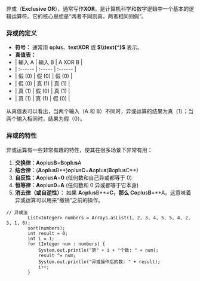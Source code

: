 异或（​**Exclusive OR**​），通常写作 ​**XOR**​，是计算机科学和数字逻辑中一个基本的逻辑运算符。它的核心思想是“两者不同则真，两者相同则假”。

### 异或的定义

* **符号：** 通常用 **o**pl**u**s、**t**e**x**t**XOR** 或 **\$\\\\text{^}\$** 表示。
* **真值表：**
* | 输入 A | 输入 B | A XOR B |
* | :------ | :-----   | :------ |
* | 假 (0)  | 假 (0)  | 假 (0)  |
* | 假 (0)  | 真 (1)  | 真 (1)  |
* | 真 (1)  | 假 (0)  | 真 (1)  |
* | 真 (1)  | 真 (1)  | 假 (0)  |


从真值表可以看出，当两个输入（A 和 B）不同时，异或运算的结果为真（1）；当两个输入相同时，结果为假（0）。

### 异或的特性

异或运算有一些非常有趣的特性，使其在很多场景下非常有用：

1. **交换律：**A**o**pl**u**s**B**=**B**o**pl**u**s**A
2. **结合律：**(**A**o**pl**u**s**B**)**o**pl**u**s**C**=**A**o**pl**u**s**(**B**o**pl**u**s**C**)
3. **自反性：**A**o**pl**u**s**A**=**0** (任何数和自己异或都等于 0)
4. **恒等律：**A**o**pl**u**s**0**=**A** (任何数和 0 异或都等于它本身)
5. **消去律（或自逆性）：** 如果 **A**o**pl**u**s**B**=**C，那么 **C**o**pl**u**s**B**=**A。这意味着异或运算可以用来“撤销”之前的操作。

```
// 异或法
        List<Integer> numbers = Arrays.asList(1, 2, 3, 4, 5, 5, 4, 2, 3, 1, 6);
        sort(numbers);
        int result = 0;
        int i = 1;
        for (Integer num : numbers) {
            System.out.println("第" + i + "个数: " + num);
            result ^= num;
            System.out.println("异或操作后的数: " + result);
            i++;
        }
```



